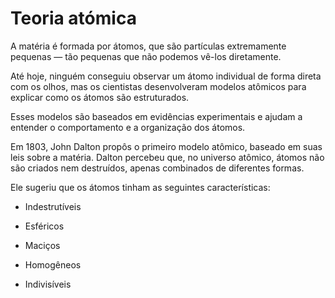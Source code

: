 # Teoria atómica

A matéria é formada por átomos, que são partículas extremamente pequenas — tão pequenas que não podemos vê-los diretamente.

Até hoje, ninguém conseguiu observar um átomo individual de forma direta com os olhos, mas os cientistas desenvolveram modelos atômicos para explicar como os átomos são estruturados.

Esses modelos são baseados em evidências experimentais e ajudam a entender o comportamento e a organização dos átomos.

Em 1803, John Dalton propôs o primeiro modelo atômico, baseado em suas leis sobre a matéria. Dalton percebeu que, no universo atômico, átomos não são criados nem destruídos, apenas combinados de diferentes formas.

Ele sugeriu que os átomos tinham as seguintes características:

- Indestrutíveis

- Esféricos

- Maciços

- Homogêneos

- Indivisíveis



